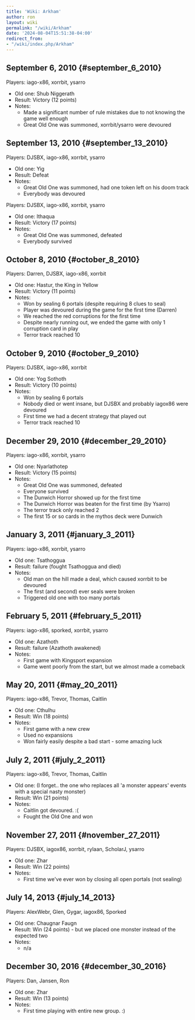 ```yaml
---
title: 'Wiki: Arkham'
author: ron
layout: wiki
permalink: "/wiki/Arkham"
date: '2024-08-04T15:51:38-04:00'
redirect_from:
- "/wiki/index.php/Arkham"
---
```


## September 6, 2010 {#september_6_2010}

Players: iago-x86, xorrbit, ysarro

-   Old one: Shub Niggerath
-   Result: Victory (12 points)
-   Notes:
    -   Made a significant number of rule mistakes due to not knowing the game well enough
    -   Great Old One was summoned, xorrbit/ysarro were devoured

## September 13, 2010 {#september_13_2010}

Players: DJSBX, iago-x86, xorrbit, ysarro

-   Old one: Yig
-   Result: Defeat
-   Notes:
    -   Great Old One was summoned, had one token left on his doom track
    -   Everybody was devoured

Players: DJSBX, iago-x86, xorrbit, ysarro

-   Old one: Ithaqua
-   Result: Victory (17 points)
-   Notes:
    -   Great Old One was summoned, defeated
    -   Everybody survived

## October 8, 2010 {#october_8_2010}

Players: Darren, DJSBX, iago-x86, xorrbit

-   Old one: Hastur, the King in Yellow
-   Result: Victory (11 points)
-   Notes:
    -   Won by sealing 6 portals (despite requiring 8 clues to seal)
    -   Player was devoured during the game for the first time (Darren)
    -   We reached the red corruptions for the first time
    -   Despite nearly running out, we ended the game with only 1 corruption card in play
    -   Terror track reached 10

## October 9, 2010 {#october_9_2010}

Players: DJSBX, iago-x86, xorrbit

-   Old one: Yog Sothoth
-   Result: Victory (10 points)
-   Notes:
    -   Won by sealing 6 portals
    -   Nobody died or went insane, but DJSBX and probably iagox86 were devoured
    -   First time we had a decent strategy that played out
    -   Terror track reached 10

## December 29, 2010 {#december_29_2010}

Players: iago-x86, xorrbit, ysarro

-   Old one: Nyarlathotep
-   Result: Victory (15 points)
-   Notes:
    -   Great Old One was summoned, defeated
    -   Everyone survived
    -   The Dunwich Horror showed up for the first time
    -   The Dunwich Horror was beaten for the first time (by Ysarro)
    -   The terror track only reached 2
    -   The first 15 or so cards in the mythos deck were Dunwich

## January 3, 2011 {#january_3_2011}

Players: iago-x86, xorrbit, ysarro

-   Old one: Tsathoggua
-   Result: failure (fought Tsathoggua and died)
-   Notes:
    -   Old man on the hill made a deal, which caused xorrbit to be devoured
    -   The first (and second) ever seals were broken
    -   Triggered old one with too many portals

## February 5, 2011 {#february_5_2011}

Players: iago-x86, sporked, xorrbit, ysarro

-   Old one: Azathoth
-   Result: failure (Azathoth awakened)
-   Notes:
    -   First game with Kingsport expansion
    -   Game went poorly from the start, but we almost made a comeback

## May 20, 2011 {#may_20_2011}

Players: iago-x86, Trevor, Thomas, Caitlin

-   Old one: Cthulhu
-   Result: Win (18 points)
-   Notes:
    -   First game with a new crew
    -   Used no expansions
    -   Won fairly easily despite a bad start - some amazing luck

## July 2, 2011 {#july_2_2011}

Players: iago-x86, Trevor, Thomas, Caitlin

-   Old one: (I forget.. the one who replaces all \'a monster appears\' events with a special nasty monster)
-   Result: Win (21 points)
-   Notes:
    -   Caitlin got devoured. :(
    -   Fought the Old One and won

## November 27, 2011 {#november_27_2011}

Players: DJSBX, iagox86, xorrbit, rylaan, ScholarJ, ysarro

-   Old one: Zhar
-   Result: Win (22 points)
-   Notes:
    -   First time we\'ve ever won by closing all open portals (not sealing)

## July 14, 2013 {#july_14_2013}

Players: AlexWebr, Glen, Gygar, iagox86, Sporked

-   Old one: Chaugnar Faugn
-   Result: Win (24 points) - but we placed one monster instead of the expected two
-   Notes:
    -   n/a

## December 30, 2016 {#december_30_2016}

Players: Dan, Jansen, Ron

-   Old one: Zhar
-   Result: Win (13 points)
-   Notes:
    -   First time playing with entire new group. :)
